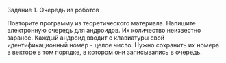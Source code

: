 Задание 1. Очередь из роботов

Повторите программу из теоретического материала. Напишите электронную очередь для андроидов. Их количество неизвестно заранее. Каждый андроид вводит с клавиатуры свой идентификационный номер - целое число. Нужно сохранить их номера в векторе в том порядке, в котором они записывались в очередь.